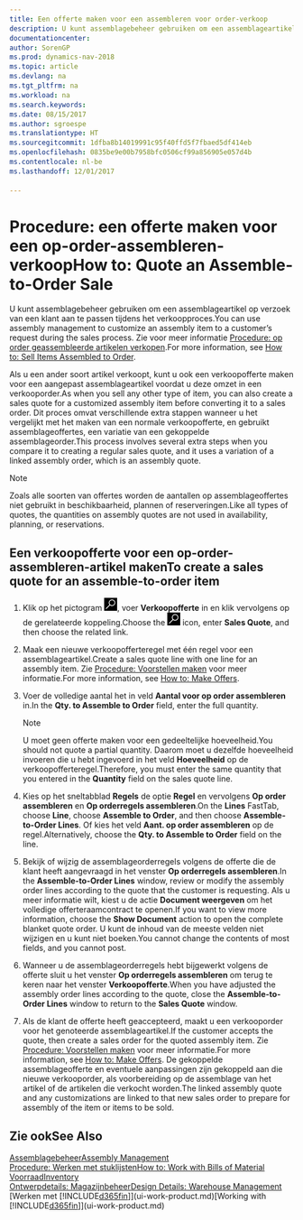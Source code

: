 ```yaml
---
title: Een offerte maken voor een assembleren voor order-verkoop
description: U kunt assemblagebeheer gebruiken om een assemblageartikel op verzoek van een klant aan te passen tijdens het verkoopproces.
documentationcenter: 
author: SorenGP
ms.prod: dynamics-nav-2018
ms.topic: article
ms.devlang: na
ms.tgt_pltfrm: na
ms.workload: na
ms.search.keywords: 
ms.date: 08/15/2017
ms.author: sgroespe
ms.translationtype: HT
ms.sourcegitcommit: 1dfba8b14019991c95f40ffd5f7fbaed5df414eb
ms.openlocfilehash: 0835be9e00b7958bfc0506cf99a856905e057d4b
ms.contentlocale: nl-be
ms.lasthandoff: 12/01/2017

---
```

# <a name="how-to-quote-an-assemble-to-order-sale"></a><span data-ttu-id="d8b7e-103">Procedure: een offerte maken voor een op-order-assembleren-verkoop</span><span class="sxs-lookup"><span data-stu-id="d8b7e-103">How to: Quote an Assemble-to-Order Sale</span></span>
<span data-ttu-id="d8b7e-104">U kunt assemblagebeheer gebruiken om een assemblageartikel op verzoek van een klant aan te passen tijdens het verkoopproces.</span><span class="sxs-lookup"><span data-stu-id="d8b7e-104">You can use assembly management to customize an assembly item to a customer’s request during the sales process.</span></span> <span data-ttu-id="d8b7e-105">Zie voor meer informatie [Procedure: op order geassembleerde artikelen verkopen](assembly-how-to-sell-items-assembled-to-order.md).</span><span class="sxs-lookup"><span data-stu-id="d8b7e-105">For more information, see [How to: Sell Items Assembled to Order](assembly-how-to-sell-items-assembled-to-order.md).</span></span>  

<span data-ttu-id="d8b7e-106">Als u een ander soort artikel verkoopt, kunt u ook een verkoopofferte maken voor een aangepast assemblageartikel voordat u deze omzet in een verkooporder.</span><span class="sxs-lookup"><span data-stu-id="d8b7e-106">As when you sell any other type of item, you can also create a sales quote for a customized assembly item before converting it to a sales order.</span></span> <span data-ttu-id="d8b7e-107">Dit proces omvat verschillende extra stappen wanneer u het vergelijkt met het maken van een normale verkoopofferte, en gebruikt assemblageoffertes, een variatie van een gekoppelde assemblageorder.</span><span class="sxs-lookup"><span data-stu-id="d8b7e-107">This process involves several extra steps when you compare it to creating a regular sales quote, and it uses a variation of a linked assembly order, which is an assembly quote.</span></span>

> [!NOTE]  
>  <span data-ttu-id="d8b7e-108">Zoals alle soorten van offertes worden de aantallen op assemblageoffertes niet gebruikt in beschikbaarheid, plannen of reserveringen.</span><span class="sxs-lookup"><span data-stu-id="d8b7e-108">Like all types of quotes, the quantities on assembly quotes are not used in availability, planning, or reservations.</span></span>  

## <a name="to-create-a-sales-quote-for-an-assemble-to-order-item"></a><span data-ttu-id="d8b7e-109">Een verkoopofferte voor een op-order-assembleren-artikel maken</span><span class="sxs-lookup"><span data-stu-id="d8b7e-109">To create a sales quote for an assemble-to-order item</span></span>  
1.  <span data-ttu-id="d8b7e-110">Klik op het pictogram ![Zoeken naar pagina of rapport](media/ui-search/search_small.png "pictogram Zoeken naar pagina of rapport"), voer **Verkoopofferte** in en klik vervolgens op de gerelateerde koppeling.</span><span class="sxs-lookup"><span data-stu-id="d8b7e-110">Choose the ![Search for Page or Report](media/ui-search/search_small.png "Search for Page or Report icon") icon, enter **Sales Quote**, and then choose the related link.</span></span>  
2.  <span data-ttu-id="d8b7e-111">Maak een nieuwe verkoopofferteregel met één regel voor een assemblageartikel.</span><span class="sxs-lookup"><span data-stu-id="d8b7e-111">Create a sales quote line with one line for an assembly item.</span></span> <span data-ttu-id="d8b7e-112">Zie [Procedure: Voorstellen maken](sales-how-make-offers.md) voor meer informatie.</span><span class="sxs-lookup"><span data-stu-id="d8b7e-112">For more information, see [How to: Make Offers](sales-how-make-offers.md).</span></span>  
3.  <span data-ttu-id="d8b7e-113">Voer de volledige aantal het in veld **Aantal voor op order assembleren** in.</span><span class="sxs-lookup"><span data-stu-id="d8b7e-113">In the **Qty. to Assemble to Order** field, enter the full quantity.</span></span>

    > [!NOTE]  
    >  <span data-ttu-id="d8b7e-114">U moet geen offerte maken voor een gedeeltelijke hoeveelheid.</span><span class="sxs-lookup"><span data-stu-id="d8b7e-114">You should not quote a partial quantity.</span></span> <span data-ttu-id="d8b7e-115">Daarom moet u dezelfde hoeveelheid invoeren die u hebt ingevoerd in het veld **Hoeveelheid** op de verkoopofferteregel.</span><span class="sxs-lookup"><span data-stu-id="d8b7e-115">Therefore, you must enter the same quantity that you entered in the **Quantity** field on the sales quote line.</span></span>  

4.  <span data-ttu-id="d8b7e-116">Kies op het sneltabblad **Regels** de optie **Regel** en vervolgens **Op order assembleren** en **Op orderregels assembleren**.</span><span class="sxs-lookup"><span data-stu-id="d8b7e-116">On the **Lines** FastTab, choose **Line**, choose **Assemble to Order**, and then choose **Assemble-to-Order Lines**.</span></span> <span data-ttu-id="d8b7e-117">Of kies het veld **Aant. op order assembleren** op de regel.</span><span class="sxs-lookup"><span data-stu-id="d8b7e-117">Alternatively, choose the **Qty. to Assemble to Order** field on the line.</span></span>  
5.  <span data-ttu-id="d8b7e-118">Bekijk of wijzig de assemblageorderregels volgens de offerte die de klant heeft aangevraagd in het venster **Op orderregels assembleren**.</span><span class="sxs-lookup"><span data-stu-id="d8b7e-118">In the **Assemble-to-Order Lines** window, review or modify the assembly order lines according to the quote that the customer is requesting.</span></span> <span data-ttu-id="d8b7e-119">Als u meer informatie wilt, kiest u de actie **Document weergeven** om het volledige offerteraamcontract te openen.</span><span class="sxs-lookup"><span data-stu-id="d8b7e-119">If you want to view more information, choose the **Show Document** action to open the complete blanket quote order.</span></span> <span data-ttu-id="d8b7e-120">U kunt de inhoud van de meeste velden niet wijzigen en u kunt niet boeken.</span><span class="sxs-lookup"><span data-stu-id="d8b7e-120">You cannot change the contents of most fields, and you cannot post.</span></span>  
6.  <span data-ttu-id="d8b7e-121">Wanneer u de assemblageorderregels hebt bijgewerkt volgens de offerte sluit u het venster **Op orderregels assembleren** om terug te keren naar het venster **Verkoopofferte**.</span><span class="sxs-lookup"><span data-stu-id="d8b7e-121">When you have adjusted the assembly order lines according to the quote, close the **Assemble-to-Order Lines** window to return to the **Sales Quote** window.</span></span>  
7.  <span data-ttu-id="d8b7e-122">Als de klant de offerte heeft geaccepteerd, maakt u een verkooporder voor het genoteerde assemblageartikel.</span><span class="sxs-lookup"><span data-stu-id="d8b7e-122">If the customer accepts the quote, then create a sales order for the quoted assembly item.</span></span> <span data-ttu-id="d8b7e-123">Zie [Procedure: Voorstellen maken](sales-how-make-offers.md) voor meer informatie.</span><span class="sxs-lookup"><span data-stu-id="d8b7e-123">For more information, see [How to: Make Offers](sales-how-make-offers.md).</span></span> <span data-ttu-id="d8b7e-124">De gekoppelde assemblageofferte en eventuele aanpassingen zijn gekoppeld aan die nieuwe verkooporder, als voorbereiding op de assemblage van het artikel of de artikelen die verkocht worden.</span><span class="sxs-lookup"><span data-stu-id="d8b7e-124">The linked assembly quote and any customizations are linked to that new sales order to prepare for assembly of the item or items to be sold.</span></span>  

## <a name="see-also"></a><span data-ttu-id="d8b7e-125">Zie ook</span><span class="sxs-lookup"><span data-stu-id="d8b7e-125">See Also</span></span>  
[<span data-ttu-id="d8b7e-126">Assemblagebeheer</span><span class="sxs-lookup"><span data-stu-id="d8b7e-126">Assembly Management</span></span>](assembly-assemble-items.md)  
[<span data-ttu-id="d8b7e-127">Procedure: Werken met stuklijsten</span><span class="sxs-lookup"><span data-stu-id="d8b7e-127">How to: Work with Bills of Material</span></span>](inventory-how-work-BOMs.md)  
[<span data-ttu-id="d8b7e-128">Voorraad</span><span class="sxs-lookup"><span data-stu-id="d8b7e-128">Inventory</span></span>](inventory-manage-inventory.md)  
[<span data-ttu-id="d8b7e-129">Ontwerpdetails: Magazijnbeheer</span><span class="sxs-lookup"><span data-stu-id="d8b7e-129">Design Details: Warehouse Management</span></span>](design-details-warehouse-management.md)  
<span data-ttu-id="d8b7e-130">[Werken met [!INCLUDE[d365fin](includes/d365fin_md.md)]](ui-work-product.md)</span><span class="sxs-lookup"><span data-stu-id="d8b7e-130">[Working with [!INCLUDE[d365fin](includes/d365fin_md.md)]](ui-work-product.md)</span></span>

